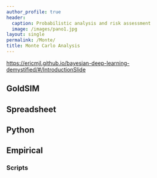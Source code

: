 ```yaml
---
author_profile: true
header:
  caption: Probabilistic analysis and risk assessment
  image: /images/pano1.jpg
layout: single
permalink: /Monte/
title: Monte Carlo Analysis
---
```


<https://ericmjl.github.io/bayesian-deep-learning-demystified/#/IntroductionSlide>


## GoldSIM

## Spreadsheet

## Python  

## Empirical

### Scripts
